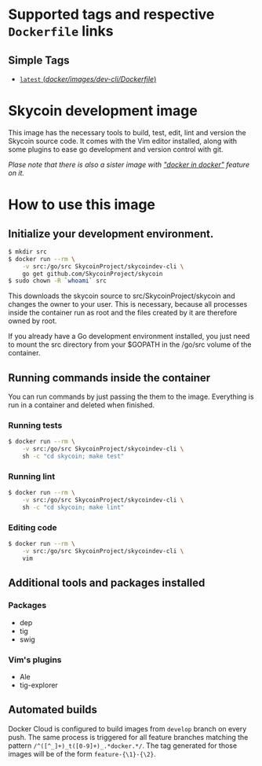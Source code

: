 # Supported tags and respective `Dockerfile` links

## Simple Tags

-	[`latest` (*docker/images/dev-cli/Dockerfile*)](https://github.com/SkycoinProject/skycoin/tree/develop/docker/images/dev-cli/Dockerfile)

# Skycoin development image

This image has the necessary tools to build, test, edit, lint and version the Skycoin
source code.  It comes with the Vim editor installed, along with some plugins
to ease go development and version control with git.

_Plase note that there is also a sister image with ["docker in docker"](https://github.com/SkycoinProject/skycoin/tree/develop/docker/images/dev-docker/) feature on it._

# How to use this image

## Initialize your development environment.

```sh
$ mkdir src
$ docker run --rm \
    -v src:/go/src SkycoinProject/skycoindev-cli \
    go get github.com/SkycoinProject/skycoin
$ sudo chown -R `whoami` src
```

This downloads the skycoin source to src/SkycoinProject/skycoin and changes the owner
to your user. This is necessary, because all processes inside the container run
as root and the files created by it are therefore owned by root.

If you already have a Go development environment installed, you just need to
mount the src directory from your $GOPATH in the /go/src volume of the
container. 

## Running commands inside the container

You can run commands by just passing the them to the image.  Everything is run
in a container and deleted when finished.

### Running tests

```sh
$ docker run --rm \
    -v src:/go/src SkycoinProject/skycoindev-cli \
    sh -c "cd skycoin; make test"
```

### Running lint

```sh
$ docker run --rm \
    -v src:/go/src SkycoinProject/skycoindev-cli \
    sh -c "cd skycoin; make lint"
```

### Editing code

```sh
$ docker run --rm \
    -v src:/go/src SkycoinProject/skycoindev-cli \
    vim
```

## Additional tools and packages installed

### Packages

- dep
- tig
- swig

### Vim's plugins

- Ale
- tig-explorer

## Automated builds

Docker Cloud is configured to build images from `develop` branch on every push.
The same process is triggered for all feature branches matching the pattern
`/^([^_]+)_t([0-9]+)_.*docker.*/`. The tag generated for those images will be of the form
`feature-{\1}-{\2}`.

